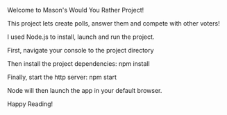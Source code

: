 Welcome to Mason's Would You Rather Project!

This project lets create polls, answer them and compete with other voters!

I used Node.js to install, launch and run the project.

First, navigate your console to the project directory

Then install the project dependencies: npm install

Finally, start the http server: npm start

Node will then launch the app in your default browser.

Happy Reading!